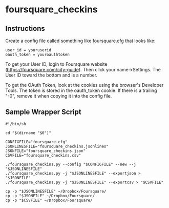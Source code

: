 # foursquare_checkins

## Instructions
Create a config file called something like foursquare.cfg that looks like:

~~~
user_id = youruserid
oauth_token = youroauthtoken
~~~

To get your User ID, login to Foursquare website (https://foursquare.com/city-guide).
Then click your name->Settings. The User ID toward the bottom and is a number.

To get the  OAuth Token, look at the cookies using the browser's Developer Tools.  The token is stored in the oauth_token cookie.
If there is a trailing "-0", remove it when copying it into the config file.


## Sample Wrapper Script

~~~
#!/bin/sh

cd "$(dirname "$0")"

CONFIGFILE="foursquare.cfg"
JSONLINESFILE="foursquare_checkins.jsonlines"
JSONFILE="foursquare_checkins.json"
CSVFILE="foursquare_checkins.csv"

./foursquare_checkins.py --config "$CONFIGFILE" --new --j "$JSONLINESFILE"
./foursquare_checkins.py -j "$JSONLINESFILE" --exportjson > "$JSONFILE"
./foursquare_checkins.py -j "$JSONLINESFILE" --exportcsv > "$CSVFILE"

cp -p "$JSONLINESFILE" ~/Dropbox/Foursquare/
cp -p "$JSONFILE" ~/Dropbox/Foursquare/
cp -p "$CSVFILE" ~/Dropbox/Foursquare/

~~~
